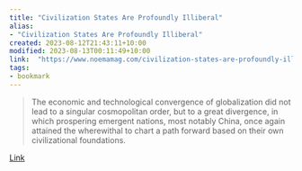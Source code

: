 ```yaml
---
title: "Civilization States Are Profoundly Illiberal"
alias:
- "Civilization States Are Profoundly Illiberal"
created: 2023-08-12T21:43:11+10:00
modified: 2023-08-13T00:11:49+10:00
link:  "https://www.noemamag.com/civilization-states-are-profoundly-illiberal"
tags:
- bookmark
---
```


> The economic and technological convergence of globalization did not lead to a singular cosmopolitan order, but to a great divergence, in which prospering emergent nations, most notably China, once again attained the wherewithal to chart a path forward based on their own civilizational foundations.

[Link](https://www.noemamag.com/civilization-states-are-profoundly-illiberal)